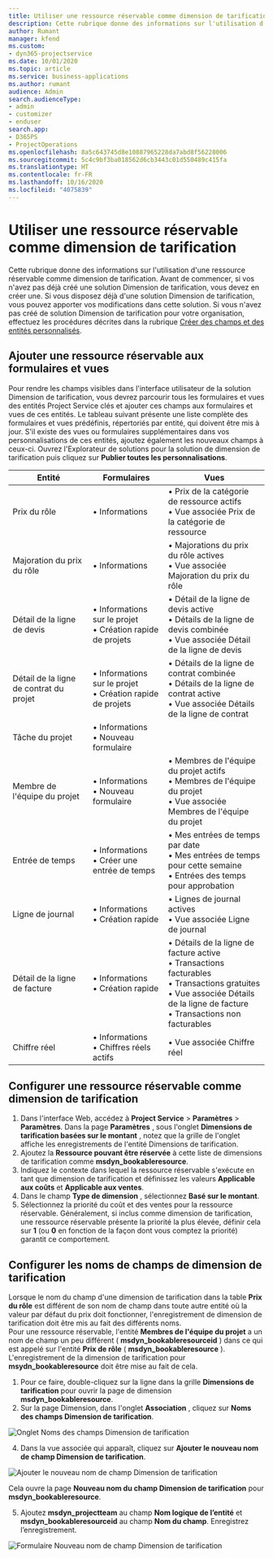 ```yaml
---
title: Utiliser une ressource réservable comme dimension de tarification
description: Cette rubrique donne des informations sur l'utilisation d'une ressource réservable comme dimension de tarification.
author: Rumant
manager: kfend
ms.custom:
- dyn365-projectservice
ms.date: 10/01/2020
ms.topic: article
ms.service: business-applications
ms.author: rumant
audience: Admin
search.audienceType:
- admin
- customizer
- enduser
search.app:
- D365PS
- ProjectOperations
ms.openlocfilehash: 8a5c643745d8e10887965228da7abd8f56228006
ms.sourcegitcommit: 5c4c9bf3ba018562d6cb3443c01d550489c415fa
ms.translationtype: HT
ms.contentlocale: fr-FR
ms.lasthandoff: 10/16/2020
ms.locfileid: "4075839"
---
```

# <a name="use-bookable-resource-as-a-pricing-dimension"></a>Utiliser une ressource réservable comme dimension de tarification
Cette rubrique donne des informations sur l'utilisation d'une ressource réservable comme dimension de tarification. Avant de commencer, si vos n'avez pas déjà créé une solution Dimension de tarification, vous devez en créer une. Si vous disposez déjà d'une solution Dimension de tarification, vous pouvez apporter vos modifications dans cette solution. Si vous n'avez pas créé de solution Dimension de tarification pour votre organisation, effectuez les procédures décrites dans la rubrique [Créer des champs et des entités personnalisés](create-custom-fields-entities.md).

## <a name="add-bookable-resource-to-forms-and-views"></a>Ajouter une ressource réservable aux formulaires et vues
Pour rendre les champs visibles dans l'interface utilisateur de la solution Dimension de tarification, vous devrez parcourir tous les formulaires et vues des entités Project Service clés et ajouter ces champs aux formulaires et vues de ces entités.
Le tableau suivant présente une liste complète des formulaires et vues prédéfinis, répertoriés par entité, qui doivent être mis à jour. S'il existe des vues ou formulaires supplémentaires dans vos personnalisations de ces entités, ajoutez également les nouveaux champs à ceux-ci.
Ouvrez l'Explorateur de solutions pour la solution de dimension de tarification puis cliquez sur **Publier toutes les personnalisations**.


|   Entité        | Formulaires   |Vues        |
| ------------------------------|---------------------------------|----------------------------------|
|  Prix du rôle|• Informations |• Prix de la catégorie de ressource actifs<br> • Vue associée Prix de la catégorie de ressource|
|  Majoration du prix du rôle|• Informations|• Majorations du prix du rôle actives<br>• Vue associée Majoration du prix du rôle|
|  Détail de la ligne de devis|• Informations sur le projet<br>• Création rapide de projets|• Détail de la ligne de devis active<br>• Détails de la ligne de devis combinée<br>• Vue associée Détail de la ligne de devis|
|  Détail de la ligne de contrat du projet|• Informations sur le projet<br>• Création rapide de projets|• Détails de la ligne de contrat combinée<br>• Détails de la ligne de contrat active<br>• Vue associée Détails de la ligne de contrat|
|  Tâche du projet|• Informations<br>• Nouveau formulaire||
|  Membre de l'équipe du projet|• Informations<br>• Nouveau formulaire|• Membres de l'équipe du projet actifs<br>• Membres de l'équipe du projet<br>• Vue associée Membres de l'équipe du projet|
|  Entrée de temps|• Informations<br>• Créer une entrée de temps|• Mes entrées de temps par date<br>• Mes entrées de temps pour cette semaine<br>• Entrées des temps pour approbation|
|  Ligne de journal|• Informations<br>• Création rapide|• Lignes de journal actives<br>• Vue associée Ligne de journal|
|  Détail de la ligne de facture|• Informations<br>• Création rapide|• Détails de la ligne de facture active<br>• Transactions facturables<br>• Transactions gratuites<br>• Vue associée Détails de la ligne de facture<br>• Transactions non facturables|
|  Chiffre réel|• Informations<br>• Chiffres réels actifs|• Vue associée Chiffre réel|

## <a name="set-up-bookable-resource-as-a-pricing-dimension"></a>Configurer une ressource réservable comme dimension de tarification

1. Dans l'interface Web, accédez à **Project Service** > **Paramètres** > **Paramètres**. Dans la page **Paramètres** , sous l'onglet **Dimensions de tarification basées sur le montant** , notez que la grille de l'onglet affiche les enregistrements de l'entité Dimensions de tarification. 
2. Ajoutez la **Ressource pouvant être réservée** à cette liste de dimensions de tarification comme **msdyn_bookableresource**. 
3. Indiquez le contexte dans lequel la ressource réservable s'exécute en tant que dimension de tarification et définissez les valeurs **Applicable aux coûts** et **Applicable aux ventes**.
4. Dans le champ **Type de dimension** , sélectionnez **Basé sur le montant**. 
5. Sélectionnez la priorité du coût et des ventes pour la ressource réservable. Généralement, si inclus comme dimension de tarification, une ressource réservable présente la priorité la plus élevée, définir cela sur **1** (ou **0** en fonction de la façon dont vous comptez la priorité) garantit ce comportement.

## <a name="set-up-pricing-dimension-field-names"></a>Configurer les noms de champs de dimension de tarification

Lorsque le nom du champ d'une dimension de tarification dans la table **Prix du rôle** est différent de son nom de champ dans toute autre entité où la valeur par défaut du prix doit fonctionner, l'enregistrement de dimension de tarification doit être mis au fait des différents noms.    
Pour une ressource réservable, l'entité **Membres de l'équipe du projet** a un nom de champ un peu différent ( **msdyn_bookableresourceid** ) dans ce qui est appelé sur l'entité **Prix de rôle** ( **msdyn_bookableresource** ). L'enregistrement de la dimension de tarification pour **msydn_bookableresource** doit être mise au fait de cela. 
1. Pour ce faire, double-cliquez sur la ligne dans la grille **Dimensions de tarification** pour ouvrir la page de dimension **msdyn_bookableresource**.
2. Sur la page Dimension, dans l'onglet **Association** , cliquez sur **Noms des champs Dimension de tarification**.

 ![Onglet Noms des champs Dimension de tarification](media/PD-fieldname.png)

4. Dans la vue associée qui apparaît, cliquez sur **Ajouter le nouveau nom de champ Dimension de tarification**.

 ![Ajouter le nouveau nom de champ Dimension de tarification](media/Add-NewPD-fieldname.png)


Cela ouvre la page **Nouveau nom du champ Dimension de tarification** pour **msdyn_bookableresource**. 

5. Ajoutez **msdyn_projectteam** au champ **Nom logique de l’entité** et **msdyn_bookableresourceid** au champ **Nom du champ**. Enregistrez l’enregistrement.

 ![Formulaire Nouveau nom de champ Dimension de tarification](media/PD-fieldname-Added.png)
